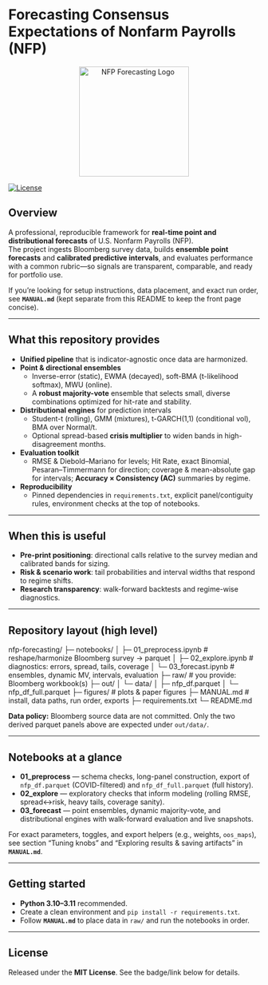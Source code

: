 # Forecasting Consensus Expectations of Nonfarm Payrolls (NFP)

<p align="center">
  <img src="https://github.com/nicwjh/nfp-forecasting/blob/main/figures/project_logo.png.png" alt="NFP Forecasting Logo" width="220" />
</p>

[![License][license-shield]][license-url]

## Overview

A professional, reproducible framework for **real-time point and distributional forecasts** of U.S. Nonfarm Payrolls (NFP).  
The project ingests Bloomberg survey data, builds **ensemble point forecasts** and **calibrated predictive intervals**, and evaluates performance with a common rubric—so signals are transparent, comparable, and ready for portfolio use.

If you’re looking for setup instructions, data placement, and exact run order, see **`MANUAL.md`** (kept separate from this README to keep the front page concise).

---

## What this repository provides

- **Unified pipeline** that is indicator-agnostic once data are harmonized.
- **Point & directional ensembles**
  - Inverse-error (static), EWMA (decayed), soft-BMA (t-likelihood softmax), MWU (online).
  - A **robust majority-vote** ensemble that selects small, diverse combinations optimized for hit-rate and stability.
- **Distributional engines** for prediction intervals
  - Student-t (rolling), GMM (mixtures), t-GARCH(1,1) (conditional vol), BMA over Normal/t.
  - Optional spread-based **crisis multiplier** to widen bands in high-disagreement months.
- **Evaluation toolkit**
  - RMSE & Diebold–Mariano for levels; Hit Rate, exact Binomial, Pesaran–Timmermann for direction; coverage & mean-absolute gap for intervals; **Accuracy × Consistency (AC)** summaries by regime.
- **Reproducibility**
  - Pinned dependencies in `requirements.txt`, explicit panel/contiguity rules, environment checks at the top of notebooks.

---

## When this is useful

- **Pre-print positioning**: directional calls relative to the survey median and calibrated bands for sizing.
- **Risk & scenario work**: tail probabilities and interval widths that respond to regime shifts.
- **Research transparency**: walk-forward backtests and regime-wise diagnostics.

---

## Repository layout (high level)

nfp-forecasting/
├─ notebooks/
│ ├─ 01_preprocess.ipynb # reshape/harmonize Bloomberg survey → parquet
│ ├─ 02_explore.ipynb # diagnostics: errors, spread, tails, coverage
│ └─ 03_forecast.ipynb # ensembles, dynamic MV, intervals, evaluation
├─ raw/ # you provide: Bloomberg workbook(s)
├─ out/
│ └─ data/
│ ├─ nfp_df.parquet
│ └─ nfp_df_full.parquet
├─ figures/ # plots & paper figures
├─ MANUAL.md # install, data paths, run order, exports
├─ requirements.txt
└─ README.md


**Data policy:** Bloomberg source data are not committed. Only the two derived parquet panels above are expected under `out/data/`.

---

## Notebooks at a glance

- **01_preprocess** — schema checks, long-panel construction, export of `nfp_df.parquet` (COVID-filtered) and `nfp_df_full.parquet` (full history).  
- **02_explore** — exploratory checks that inform modeling (rolling RMSE, spread↔risk, heavy tails, coverage sanity).  
- **03_forecast** — point ensembles, dynamic majority-vote, and distributional engines with walk-forward evaluation and live snapshots.

For exact parameters, toggles, and export helpers (e.g., weights, `oos_maps`), see section “Tuning knobs” and “Exploring results & saving artifacts” in **`MANUAL.md`**.

---

## Getting started

- **Python 3.10–3.11** recommended.  
- Create a clean environment and `pip install -r requirements.txt`.  
- Follow **`MANUAL.md`** to place data in `raw/` and run the notebooks in order.

---

## License

Released under the **MIT License**. See the badge/link below for details.

[license-shield]: https://img.shields.io/badge/License-MIT-yellow.svg
[license-url]: https://github.com/nicwjh/Macro-research?tab=MIT-1-ov-file
